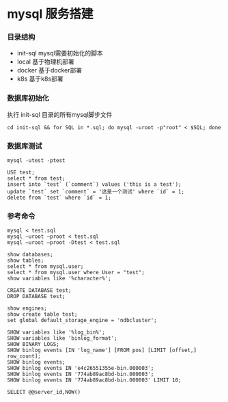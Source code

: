 # mysql 服务搭建

### 目录结构
- init-sql   mysql需要初始化的脚本
- local      基于物理机部署
- docker     基于docker部署
- k8s        基于k8s部署

### 数据库初始化
执行 init-sql 目录的所有mysql脚步文件
```shell
cd init-sql && for SQL in *.sql; do mysql -uroot -p"root" < $SQL; done
```

### 数据库测试
```shell
mysql -utest -ptest
```
```mysql
USE test;
select * from test;
insert into `test` (`comment`) values ('this is a test');
update `test` set `comment` = '这是一个测试' where `id` = 1;
delete from `test` where `id` = 1;
```

### 参考命令
```shell
mysql < test.sql
mysql –uroot –proot < test.sql
mysql –uroot –proot -Dtest < test.sql
```
```mysql
show databases;
show tables;
select * from mysql.user;
select * from mysql.user where User = "test";
show variables like '%character%';

CREATE DATABASE test;
DROP DATABASE test;

show engines;
show create table test;
set global default_storage_engine = 'ndbcluster';

SHOW variables like '%log_bin%';
SHOW variables like 'binlog_format';
SHOW BINARY LOGS;
SHOW binlog events [IN 'log_name'] [FROM pos] [LIMIT [offset,] row_count];
SHOW binlog events;
SHOW binlog events IN 'e4c26551355e-bin.000003';
SHOW binlog events IN '774ab89ac8bd-bin.000003';
SHOW binlog events IN '774ab89ac8bd-bin.000003' LIMIT 10;

SELECT @@server_id,NOW()

```